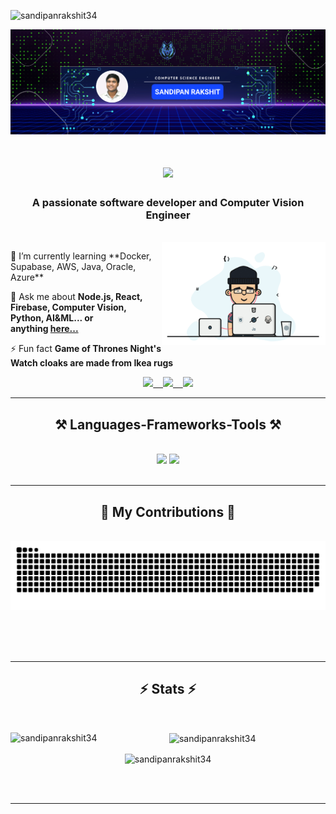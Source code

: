 <p align="left"> <img src="https://komarev.com/ghpvc/?username=sandipanrakshit34&label=Profile%20views&color=0e75b6&style=flat" alt="sandipanrakshit34" /> </p>

![logo](https://github.com/sandipanrakshit34/sandipanrakshit34/blob/main/Sandipan_Rakshit.png)

<h1 align="center">
    <img src="https://readme-typing-svg.herokuapp.com/?font=Righteous&color=34F700&size=35&center=true&vCenter=true&width=500&height=70&duration=4000&lines=Hi+There!+👋;+I'm+Sandipan+Rakshit!;I'm+a+Data+Analyst;I'm+a+Computer+Vision+Engineer" />
</h1>

<h3 align="center">A passionate software developer and Computer Vision Engineer</h3>

<br/>

 <img align="right" src="https://github.com/sandipanrakshit34/sandipanrakshit34/blob/main/140866485-8fb1c876-9a8f-4d6a-98dc-08c4981eaf70.gif" height ="165" />
 
 <p align="left">🌱 I’m currently learning **Docker, Supabase, AWS, Java, Oracle, Azure**

💬 Ask me about **Node.js, React, Firebase, Computer Vision, Python, AI&ML... or anything&nbsp;[here...](https://github.com/sandipanrakshit34)**

⚡ Fun fact **Game of Thrones Night's Watch cloaks are made from Ikea rugs**
</p>
 
<div align="center"> 
  <a href="mailto:sandipanrakshit6@gmail.com">
    <img src="https://img.shields.io/badge/Gmail-333333?style=for-the-badge&logo=gmail&logoColor=red" />&nbsp;&nbsp;&nbsp;
  </a>
  <a href="https://www.linkedin.com/in/sandipan-rakshit/" target="_main">
    <img src="https://img.shields.io/badge/LinkedIn-0077B5?style=for-the-badge&logo=linkedin&logoColor=white" target="_main" />&nbsp;&nbsp;&nbsp;
  </a>
  <a href="https://sandipanrakshit.netlify.app/" target="_main">
     <img src="https://img.shields.io/badge/Portfolio-FF5722?style=for-the-badge&logo=todoist&logoColor=white" target="_main" /> <!-- sqlite, safari, google-chrome are other good icon options -->
  </a>
</div>

 <hr/>
 
<h2 align="center">⚒️ Languages-Frameworks-Tools ⚒️</h2>
<br/>
<div align="center">
    <img src="https://skillicons.dev/icons?i=react,bootstrap,mui,html,css,vscode,github,figma,tailwind,git,r,azure" />
    <img src="https://skillicons.dev/icons?i=nodejs,python,javascript,typescript,express,firebase,mongodb,c,java,nextjs,mysql,flask" /><br>
</div>

<br/>
<hr/>

<div align="center">
  <h2>🐍 My Contributions 🐍</h2>
  <br>
  <img alt="snake eating my contributions" src="https://raw.githubusercontent.com/salesp07/salesp07/output/github-contribution-grid-snake.svg" />
  
  <br/><br/><br/>
</div>

<hr/>

<h2 align="center">⚡ Stats ⚡</h2>
<br>
<div align=center>
  <p><img align="left" src="https://github-readme-stats.vercel.app/api/top-langs?username=sandipanrakshit34&show_icons=true&locale=en&layout=compact" alt="sandipanrakshit34" /></p>

<p>&nbsp;<img align="center" src="https://github-readme-stats.vercel.app/api?username=sandipanrakshit34&show_icons=true&locale=en" alt="sandipanrakshit34" /></p>

<p><img align="center" src="https://github-readme-streak-stats.herokuapp.com/?user=sandipanrakshit34&" alt="sandipanrakshit34" /></p>

</div>

<br/><br/>

<hr/>

<br/>
